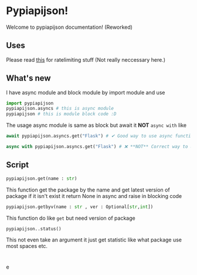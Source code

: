 # Pypiapijson!
Welcome to pypiapijson documentation! (Reworked)
## Uses
Please read [this](https://warehouse.pypa.io/api-reference/index.html#rate-limiting) for ratelimiting stuff (Not really neccessary here.)
## What's new
I have async module and block module by import module and use 
```py
import pypiapijson
pypiapijson.asyncs # this is async module
pypiapijson # this is module block code :D
```
The usage async module is same as block but await it **NOT** `async with` like
```py
await pypiapijson.asyncs.get("Flask") # ✔ Good way to use async function

async with pypiapijson.asyncs.get("Flask") # ❌ **NOT** Correct way to use it
```
## Script
```py
pypiapijson.get(name : str)
```
This function get the package by the name and get latest version of package if it isn't exist it return None in async and raise in blocking code
```py
pypiapijson.getbyv(name : str , ver : Optional[str,int])
```
This function do like `get` but need version of package 

```py
pypiapijson..status()
```
This not even take an argument it just get statistic like what package use most spaces etc.
#
e
#
